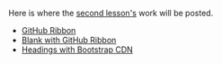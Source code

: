 Here is where the [second lesson's](https://github.com/bigdata-mindstorms/jekyll-playground/tree/gh-pages/public/ontouchstart/2016/04/20) work will be posted.

* [GitHub Ribbon](https://bigdata-mindstorms.github.io/jekyll-playground/public/LivingProgram/2016/04/28/Lesson2/github_ribbon.html)
* [Blank with GitHub Ribbon](https://bigdata-mindstorms.github.io/jekyll-playground/public/LivingProgram/2016/04/28/Lesson2/0.html) 
* [Headings with Bootstrap CDN](https://bigdata-mindstorms.github.io/jekyll-playground/public/LivingProgram/2016/04/28/Lesson2/1.html) 

